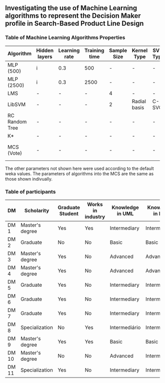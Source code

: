 ## Investigating the use of Machine Learning algorithms to represent the Decision Maker profile in Search-Based Product Line Design

### Table of Machine Learning Algorithms Properties

| Algorithm  | Hidden layers | Learning rate | Training time | Sample Size | Kernel Type | SVM Type | Iterations | Global Bend | Combination Rule | Classifiers |
|---|---|---|---|---|---|---|---|---|---|---|
| MLP (500) | i | 0.3 | 500 | - | - | - | - | - | - | - | - |
| MLP (2500) | i | 0.3 | 2500 | - | - | - | - | - | - | - |
| LMS | - | - | - | 4 | - | - | - | - | - | - | - | - | - |
| LibSVM | - | - | - | 2 | Radial basis | C-SVC |  - | - | - | - |
| RC Random Tree | - | - | - | - | - | - | 100 | - | - | - |
| K* | - | - | - | - | - | - | - | 20 | - | - |
| MCS (Vote) | - | - | - | - | - | - | - | - | Average of Probabilities | LibSVM + KStar + RC RandomTree

The other parameters not shown here were used according to the default weka values. The parameters of algorithms into the MCS are the same as those shown indivually.

### Table of participants

| DM | Scholarity | Graduate Student | Works in industry | Knowledge in UML | Knowledge in PLA
|---|---|---|---|---|---|
| DM 1 | Master's degree | Yes | Yes | Intermediary | Intermediary |
| DM 2 | Graduate | No | No | Basic | Basic |
| DM 3 | Master's degree | Yes | No | Advanced | Advanced |
| DM 4 | Master's degree | Yes | No | Advanced | Advanced |
| DM 5 | Graduate | Yes | No | Intermediary | Intermediary |
| DM 6 | Graduate | Yes | No | Intermediary | Intermediário |
| DM 7 | Graduate | Yes | No | Intermediary | Intermediário |
| DM 8 | Specialization | No | Yes | Intermediário | Intermediary |
| DM 9 | Master's degree | Yes | Yes | Basic | Basic |
| DM 10 | Master's degree | No | No | Advanced | Intermediary |
| DM 11 | Specialization | Yes | No | Intermediary | Intermediary |


